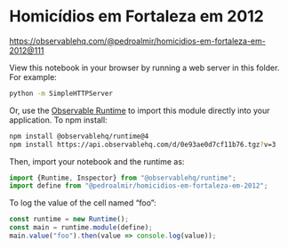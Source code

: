 # Homicídios em Fortaleza em 2012

https://observablehq.com/@pedroalmir/homicidios-em-fortaleza-em-2012@111

View this notebook in your browser by running a web server in this folder. For
example:

~~~sh
python -m SimpleHTTPServer
~~~

Or, use the [Observable Runtime](https://github.com/observablehq/runtime) to
import this module directly into your application. To npm install:

~~~sh
npm install @observablehq/runtime@4
npm install https://api.observablehq.com/d/0e93ae0d7cf11b76.tgz?v=3
~~~

Then, import your notebook and the runtime as:

~~~js
import {Runtime, Inspector} from "@observablehq/runtime";
import define from "@pedroalmir/homicidios-em-fortaleza-em-2012";
~~~

To log the value of the cell named “foo”:

~~~js
const runtime = new Runtime();
const main = runtime.module(define);
main.value("foo").then(value => console.log(value));
~~~
